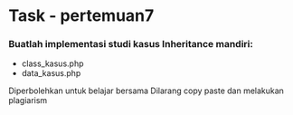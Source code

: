 # Task - pertemuan7

### Buatlah implementasi studi kasus Inheritance mandiri:
 - class_kasus.php
 - data_kasus.php
 
 Diperbolehkan untuk belajar bersama
 Dilarang copy paste dan melakukan plagiarism